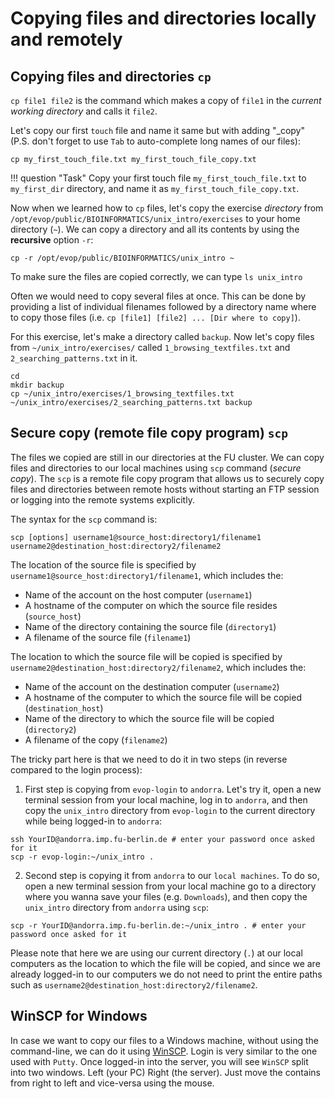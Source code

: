 # Copying files and directories locally and remotely

## Copying files and directories `cp`

`cp file1 file2` is the command which makes a copy of `file1` in the
*current working directory* and calls it `file2`.

Let's copy our first `touch` file and name it same but with adding
"\_copy" (P.S. don't forget to use `Tab` to auto-complete long names of
our files):

```
cp my_first_touch_file.txt my_first_touch_file_copy.txt
```

!!! question "Task"
    Copy your first touch file `my_first_touch_file.txt` to `my_first_dir`
    directory, and name it as `my_first_touch_file_copy.txt`.


Now when we learned how to `cp` files, let's copy the exercise
*directory* from `/opt/evop/public/BIOINFORMATICS/unix_intro/exercises`
to your home directory (`~`). We can copy a directory and all its
contents by using the **recursive** option `-r`:

```
cp -r /opt/evop/public/BIOINFORMATICS/unix_intro ~
```

To make sure the files are copied correctly, we can type `ls unix_intro`

Often we would need to copy several files at once. This can be done by
providing a list of individual filenames followed by a directory name
where to copy those files (i.e.
`cp [file1] [file2] ... [Dir where to copy]`).

For this exercise, let's make a directory called `backup`. Now let's
copy files from `~/unix_intro/exercises/` called
`1_browsing_textfiles.txt` and `2_searching_patterns.txt` in it.

```
cd
mkdir backup
cp ~/unix_intro/exercises/1_browsing_textfiles.txt ~/unix_intro/exercises/2_searching_patterns.txt backup
```

## Secure copy (remote file copy program) `scp`

The files we copied are still in our directories at the FU cluster. We
can copy files and directories to our local machines using `scp` command
(*secure copy*). The `scp` is a remote file copy program that allows us
to securely copy files and directories between remote hosts without
starting an FTP session or logging into the remote systems explicitly.

The syntax for the `scp` command is:

```
scp [options] username1@source_host:directory1/filename1 username2@destination_host:directory2/filename2
```

The location of the source file is specified by
`username1@source_host:directory1/filename1`, which includes the:

-   Name of the account on the host computer (`username1`)
-   A hostname of the computer on which the source file resides
    (`source_host`)
-   Name of the directory containing the source file (`directory1`)
-   A filename of the source file (`filename1`)

The location to which the source file will be copied is specified by
`username2@destination_host:directory2/filename2`, which includes the:

-   Name of the account on the destination computer (`username2`)
-   A hostname of the computer to which the source file will be copied
    (`destination_host`)
-   Name of the directory to which the source file will be copied
    (`directory2`)
-   A filename of the copy (`filename2`)

The tricky part here is that we need to do it in two steps (in reverse
compared to the login process):

1.  First step is copying from `evop-login` to `andorra`. Let's try it,
    open a new terminal session from your local machine, log in to
    `andorra`, and then copy the `unix_intro` directory from
    `evop-login` to the current directory while being logged-in to
    `andorra`:

```
ssh YourID@andorra.imp.fu-berlin.de # enter your password once asked for it
scp -r evop-login:~/unix_intro .
```

2.  Second step is copying it from `andorra` to our `local machines`. To
    do so, open a new terminal session from your local machine go to a
    directory where you wanna save your files (e.g. `Downloads`), and
    then copy the `unix_intro` directory from `andorra` using `scp`:

```
scp -r YourID@andorra.imp.fu-berlin.de:~/unix_intro . # enter your password once asked for it
```

Please note that here we are using our current directory (`.`) at our
local computers as the location to which the file will be copied, and
since we are already logged-in to our computers we do not need to print
the entire paths such as
`username2@destination_host:directory2/filename2`.

## WinSCP for Windows

In case we want to copy our files to a Windows machine, without using
the command-line, we can do it using
[WinSCP](https://winscp.net/eng/download.php). Login is very similar to
the one used with `Putty`. Once logged-in into the server, you will see
`WinSCP` split into two windows. Left (your PC) Right (the server). Just
move the contains from right to left and vice-versa using the mouse.